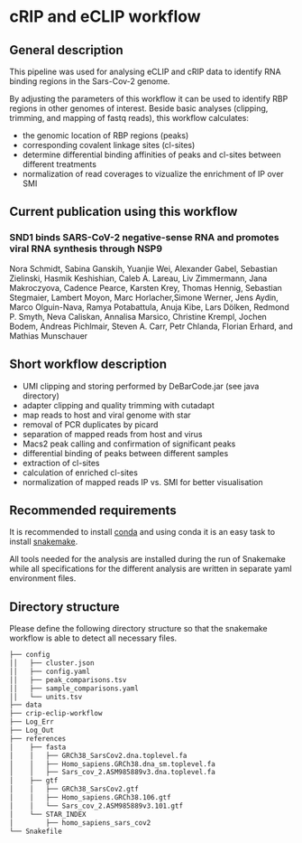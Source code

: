 # cRIP and eCLIP workflow

## General description

This pipeline was used for analysing eCLIP and cRIP data to identify RNA binding regions in the Sars-Cov-2 genome. 

By adjusting the parameters of this workflow it can be used to identify RBP regions in other genomes of interest. Beside basic analyses (clipping, trimming, and mapping of fastq reads), this workflow calculates:

- the genomic location of RBP regions (peaks)
- corresponding covalent linkage sites (cl-sites)
- determine differential binding affinities of peaks and cl-sites between different treatments
- normalization of read coverages to vizualize the enrichment of IP over SMI


## Current publication using this workflow

### SND1 binds SARS-CoV-2 negative-sense RNA and promotes viral RNA synthesis through NSP9

Nora Schmidt, Sabina Ganskih, Yuanjie Wei, Alexander Gabel, Sebastian Zielinski, Hasmik Keshishian, Caleb A. Lareau, Liv Zimmermann, Jana Makroczyova, Cadence Pearce, Karsten Krey, Thomas Hennig, Sebastian Stegmaier, Lambert Moyon, Marc Horlacher,Simone Werner, Jens Aydin, Marco Olguin-Nava, Ramya Potabattula, Anuja Kibe, Lars Dölken, Redmond P. Smyth, Neva Caliskan, Annalisa Marsico, Christine Krempl, Jochen Bodem, Andreas Pichlmair, Steven A. Carr, Petr Chlanda, Florian Erhard, and Mathias Munschauer

## Short workflow description

- UMI clipping and storing performed by DeBarCode.jar (see java directory)
- adapter clipping and quality trimming with cutadapt
- map reads to host and viral genome with star
- removal of PCR duplicates by picard
- separation of mapped reads from host and virus
- Macs2 peak calling and confirmation of significant peaks
- differential binding of peaks between different samples
- extraction of cl-sites
- calculation of enriched cl-sites
- normalization of mapped reads IP vs. SMI for better visualisation  

## Recommended requirements

It is recommended to install [conda](https://conda.io/projects/conda/en/latest/user-guide/install/index.html) and using conda it is an easy task to install [snakemake](https://snakemake.github.io/).

All tools needed for the analysis are installed during the run of Snakemake while all specifications for the different analysis are written in separate yaml environment files.

## Directory structure

Please define the following directory structure so that the snakemake workflow is able to detect all necessary files.

```bash
├── config
││   ├── cluster.json
││   ├── config.yaml
││   ├── peak_comparisons.tsv
││   ├── sample_comparisons.yaml
││   └── units.tsv
├── data
├── crip-eclip-workflow
├── Log_Err
├── Log_Out
├── references
│    ├── fasta
│    │   ├── GRCh38_SarsCov2.dna.toplevel.fa
│    │   ├── Homo_sapiens.GRCh38.dna_sm.toplevel.fa
│    │   ├── Sars_cov_2.ASM985889v3.dna.toplevel.fa
│    ├── gtf
│    │   ├── GRCh38_SarsCov2.gtf
│    │   ├── Homo_sapiens.GRCh38.106.gtf
│    │   └── Sars_cov_2.ASM985889v3.101.gtf
│    └── STAR_INDEX
│        ├── homo_sapiens_sars_cov2
└── Snakefile
```
